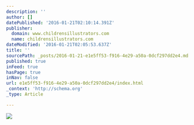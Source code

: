 ```yaml
---
description: ''
author: []
datePublished: '2016-01-21T02:10:14.391Z'
publisher:
  domain: www.childrensillustrators.com
  name: childrensillustrators.com
dateModified: '2016-01-21T02:05:53.637Z'
title: ''
sourcePath: _posts/2016-01-21-e1e5ff53-f916-4e29-a50a-0dcf297dd2e4.md
published: true
inFeed: true
hasPage: true
inNav: false
url: e1e5ff53-f916-4e29-a50a-0dcf297dd2e4/index.html
_context: 'http://schema.org'
_type: Article

---
```

![](http://www.childrensillustrators.com/portfolioIllustrations/45691.jpg)